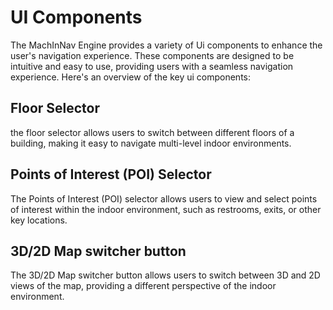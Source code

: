 # UI Components

The MachInNav Engine provides a variety of Ui components to enhance the user's navigation experience. These components are designed to be intuitive and easy to use, providing users with a seamless navigation experience.
Here's an overview of the key ui components:

## Floor Selector
the floor selector allows users to switch between different floors of a building,
making it easy to navigate multi-level indoor environments.

## Points of Interest (POI) Selector
The Points of Interest (POI) selector allows users to view and select points of interest within the indoor environment, such as restrooms, exits, or other key locations.

## 3D/2D Map switcher button
The 3D/2D Map switcher button allows users to switch between 3D and 2D views of the map, providing a different perspective of the indoor environment.